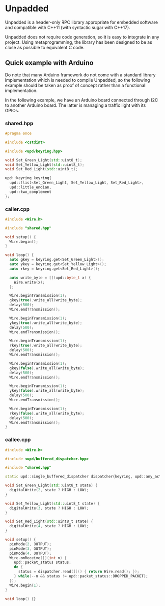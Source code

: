 # Unpadded

Unpadded is a header-only RPC library appropriate for embedded software and compatible with C++11 (with syntactic sugar with C++17).

Unpadded does not require code generation, so it is easy to integrate in any project. Using metaprogramming, the library has been designed to be as close as possible to equivalent C code.

## Quick example with Arduino

Do note that many Arduino framework do not come with a standard library implementation which is needed to compile Unpadded, so the following example should be taken as proof of concept rather than a functional implementation.

In the following example, we have an Arduino board connected through I2C to another Arduino board. The latter is managing a traffic light with its GPIOs.

### shared.hpp

```cpp
#pragma once

#include <cstdint>

#include <upd/keyring.hpp>

void Set_Green_Light(std::uint8_t);
void Set_Yellow_Light(std::uint8_t);
void Set_Red_Light(std::uint8_t);

upd::keyring keyring{
  upd::flist<Set_Green_Light, Set_Yellow_Light, Set_Red_Light>,
  upd::little_endian,
  upd::two_complement
};
```

### caller.cpp

```cpp
#include <Wire.h>

#include "shared.hpp"

void setup() {
  Wire.begin();
}

void loop() {
  auto gkey = keyring.get<Set_Green_Light>();
  auto ykey = keyring.get<Set_Yellow_Light>();
  auto rkey = keyring.get<Set_Red_Light>();

  auto write_byte = [](upd::byte_t x) {
    Wire.write(x);
  };

  Wire.beginTransmission(1);
  gkey(true).write_all(write_byte);
  delay(500);
  Wire.endTransmission();

  Wire.beginTransmission(1);
  ykey(true).write_all(write_byte);
  delay(500);
  Wire.endTransmission();

  Wire.beginTransmission(1);
  rkey(true).write_all(write_byte);
  delay(500);
  Wire.endTransmission();

  Wire.beginTransmission(1);
  gkey(false).write_all(write_byte);
  delay(500);
  Wire.endTransmission();

  Wire.beginTransmission(1);
  ykey(false).write_all(write_byte);
  delay(500);
  Wire.endTransmission();

  Wire.beginTransmission(1);
  rkey(false).write_all(write_byte);
  delay(500);
  Wire.endTransmission();
}
```

### callee.cpp

```cpp
#include <Wire.h>

#include <upd/buffered_dispatcher.hpp>

#include "shared.hpp"

static upd::single_buffered_dispatcher dispatcher{keyring, upd::any_action};

void Set_Green_Light(std::uint8_t state) {
  digitalWrite(2, state ? HIGH : LOW);
}

void Set_Yellow_Light(std::uint8_t state) {
  digitalWrite(3, state ? HIGH : LOW);
}

void Set_Red_Light(std::uint8_t state) {
  digitalWrite(4, state ? HIGH : LOW);
}

void setup() {
  pinMode(2, OUTPUT);
  pinMode(3, OUTPUT);
  pinMode(4, OUTPUT);
  Wire.onReceive([](int n) {
    upd::packet_status status;
    do {
      status = dispatcher.read([]() { return Wire.read(); });  
    } while(--n && status != upd::packet_status::DROPPED_PACKET);
  });
  Wire.begin(1);
}

void loop() {}
```
